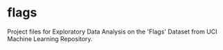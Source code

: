 # flags
Project files for Exploratory Data Analysis on the 'Flags' Dataset from UCI Machine Learning Repository.
